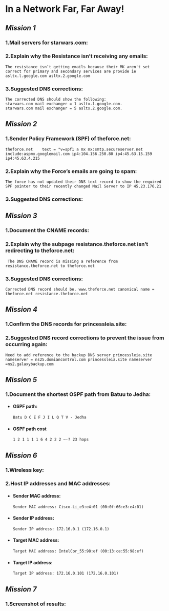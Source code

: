 # **In a Network Far, Far Away!**



## *Mission 1*

### **1.Mail servers for starwars.com:**




### **2.Explain why the Resistance isn’t receiving any emails:**

    The resistance isn’t getting emails because their MK aren't set correct for primary and secondary services are provide ie asltx.l.google.com asltx.2.google.com


### **3.Suggested DNS corrections:**

    The corrected DNS should show the following:
    starwars.com mail exchanger = 1 asltx.l.google.com.
    starwars.com mail exchanger = 5 asltx.2.google.com.



## *Mission 2*

### **1.Sender Policy Framework (SPF) of theforce.net:**

    theforce.net	text = "v=spf1 a mx mx:smtp.secureserver.net include:aspmx.googlemail.com ip4:104.156.250.80 ip4:45.63.15.159 ip4:45.63.4.215



### **2.Explain why the Force’s emails are going to spam:**

    The force has not updated their DNS text record to show the required SPF pointer to their recently changed Mail Server to IP 45.23.176.21


### **3.Suggested DNS corrections:**





## *Mission 3*

### **1.Document the CNAME records:**




### **2.Explain why the subpage resistance.theforce.net isn’t redirecting to theforce.net:**

     The DNS CNAME record is missing a reference from resistance.theforce.net to theforce.net


### **3.Suggested DNS corrections:**

    Corrected DNS record should be. www.theforce.net canonical name = theforce.net resistance.theforce.net



## *Mission 4*

### **1.Confirm the DNS records for princessleia.site:**




### **2.Suggested DNS record corrections to prevent the issue from occurring again:**

    Need to add reference to the backup DNS server princessleia.site nameserver = ns25.domiancontrol.com princessleia.site nameserver =ns2.galaxybackup.com



## *Mission 5*

### **1.Document the shortest OSPF path from Batuu to Jedha:**

- #### **OSPF path:**

      Batu D C E F J I L Q T V - Jedha  


- #### **OSPF path cost**

      1 2 1 1 1 1 6 4 2 2 2 —-? 23 hops 



## *Mission 6*

### **1.Wireless key:**





### **2.Host IP addresses and MAC addresses:**

- #### **Sender MAC address:**

      Sender MAC address: Cisco-Li_e3:e4:01 (00:0f:66:e3:e4:01)


- #### **Sender IP address:**

      Sender IP address: 172.16.0.1 (172.16.0.1)


- #### **Target MAC address:**

      Target MAC address: IntelCor_55:98:ef (00:13:ce:55:98:ef)


- #### **Target IP address:**

      Target IP address: 172.16.0.101 (172.16.0.101)


## *Mission 7*

### **1.Screenshot of results:**






